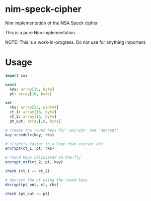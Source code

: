 # nim-speck-cipher
Nim implementation of the NSA Speck cipher

This is a pure Nim implementation.

NOTE: This is a work-in-progress. Do not use for anything important.

# Usage
```nim
import xxx

const
  key: array[16, byte]
  pt: array[16, byte]

var
  rks: array[32, uint64]
  ct_1: array[16, byte]
  ct_2: array[16, byte]
  pt_out: array[16, byte]

# create the round keys for 'encrypt' and 'decrypt'
key_schedule(key, rks)

# slightly faster in a loop than encrypt_otf
encrypt(ct_1, pt, rks)

# round keys calculated on-the-fly
encrypt_otf(ct_2, pt, key)

check (ct_1 == ct_2)

# decrypt the ct using the round keys
decrypt(pt_out, ct, rks)

check (pt_out == pt)
```

